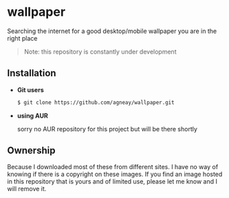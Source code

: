 # wallpaper
Searching the internet for a good desktop/mobile wallpaper you are in the right place



> Note: this repository is constantly under development 

## Installation

+ **Git users**

  ```bash
  $ git clone https://github.com/agneay/wallpaper.git 

+ **using AUR**

  sorry no AUR repository for this project but will be there shortly

## Ownership

Because I downloaded most of these from different sites. I have no way of knowing if there is a copyright on these images. If you find an image hosted in this repository that is yours and of limited use, please let me know and I will remove it.
